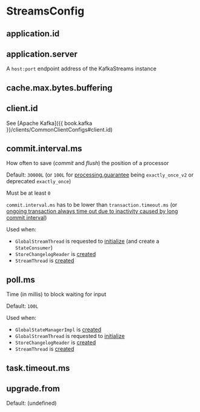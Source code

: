 # StreamsConfig

## <span id="APPLICATION_ID_CONFIG"><span id="application.id"> application.id

## <span id="APPLICATION_SERVER_CONFIG"><span id="application.server"> application.server

A `host:port` endpoint address of the KafkaStreams instance

## <span id="CACHE_MAX_BYTES_BUFFERING_CONFIG"><span id="cache.max.bytes.buffering"> cache.max.bytes.buffering

## <span id="CLIENT_ID_CONFIG"><span id="client.id"> client.id

See [Apache Kafka]({{ book.kafka }}/clients/CommonClientConfigs#client.id)

## <span id="COMMIT_INTERVAL_MS_CONFIG"><span id="commit.interval.ms"> commit.interval.ms

How often to save (_commit_ and _flush_) the position of a processor

Default: `30000L` (or `100L` for [processing.guarantee](#processing.guarantee) being `exactly_once_v2` or deprecated `exactly_once`)

Must be at least `0`

`commit.interval.ms` has to be lower than `transaction.timeout.ms` (or [ongoing transaction always time out due to inactivity caused by long commit interval](#verifyEOSTransactionTimeoutCompatibility))

Used when:

* `GlobalStreamThread` is requested to [initialize](processor/GlobalStreamThread.md#initialize) (and create a `StateConsumer`)
* `StoreChangelogReader` is [created](processor/StoreChangelogReader.md#updateOffsetIntervalMs)
* `StreamThread` is [created](StreamThread.md#commitTimeMs)

## <span id="POLL_MS_CONFIG"><span id="poll.ms"> poll.ms

Time (in millis) to block waiting for input

Default: `100L`

Used when:

* `GlobalStateManagerImpl` is [created](processor/GlobalStateManagerImpl.md#pollMsPlusRequestTimeout)
* `GlobalStreamThread` is requested to [initialize](processor/GlobalStreamThread.md#initialize)
* `StoreChangelogReader` is [created](processor/StoreChangelogReader.md#pollTime)
* `StreamThread` is [created](StreamThread.md#pollTime)

## <span id="TASK_TIMEOUT_MS_CONFIG"><span id="task.timeout.ms"> task.timeout.ms

## <span id="UPGRADE_FROM_CONFIG"><span id="upgrade.from"> upgrade.from

Default: (undefined)
